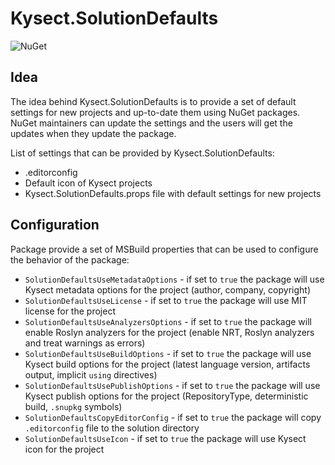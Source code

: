 # Kysect.SolutionDefaults

![NuGet](https://img.shields.io/nuget/v/Kysect.SolutionDefaults.svg)

## Idea

The idea behind Kysect.SolutionDefaults is to provide a set of default settings for new projects and up-to-date them using NuGet packages. NuGet maintainers can update the settings and the users will get the updates when they update the package.

List of settings that can be provided by Kysect.SolutionDefaults:

- .editorconfig
- Default icon of Kysect projects
- Kysect.SolutionDefaults.props file with default settings for new projects

## Configuration

Package provide a set of MSBuild properties that can be used to configure the behavior of the package:

- `SolutionDefaultsUseMetadataOptions` - if set to `true` the package will use Kysect metadata options for the project (author, company, copyright)
- `SolutionDefaultsUseLicense` - if set to `true` the package will use MIT license for the project
- `SolutionDefaultsUseAnalyzersOptions` - if set to `true` the package will enable Roslyn analyzers for the project (enable NRT, Roslyn analyzers and treat warnings as errors)
- `SolutionDefaultsUseBuildOptions` - if set to `true` the package will use Kysect build options for the project (latest language version, artifacts output, implicit `using` directives)
- `SolutionDefaultsUsePublishOptions` - if set to `true` the package will use Kysect publish options for the project (RepositoryType, deterministic build, `.snupkg` symbols)
- `SolutionDefaultsCopyEditorConfig` - if set to `true` the package will copy `.editorconfig` file to the solution directory
- `SolutionDefaultsUseIcon` - if set to `true` the package will use Kysect icon for the project
